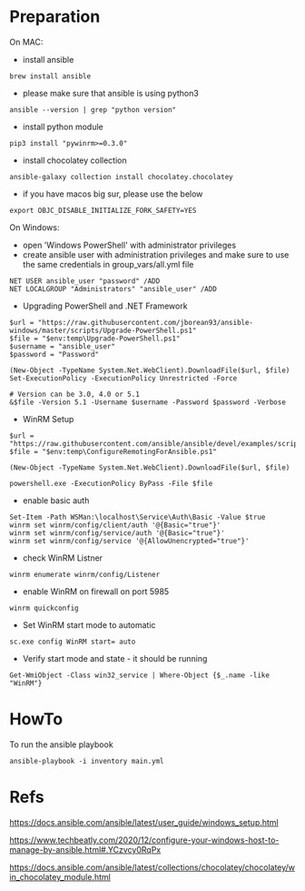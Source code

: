 # Preparation
On MAC:
- install ansible
```
brew install ansible
```
- please make sure that ansible is using python3
```
ansible --version | grep "python version"
```
- install python module
```
pip3 install "pywinrm>=0.3.0"
```
- install chocolatey collection
```
ansible-galaxy collection install chocolatey.chocolatey
```
- if you have macos big sur, please use the below
```
export OBJC_DISABLE_INITIALIZE_FORK_SAFETY=YES
```

On Windows:
- open 'Windows PowerShell' with administrator privileges
- create ansible user with administration privileges and make sure to use the same credentials in group_vars/all.yml file
```
NET USER ansible_user "password" /ADD
NET LOCALGROUP "Administrators" "ansible_user" /ADD
```
- Upgrading PowerShell and .NET Framework
```
$url = "https://raw.githubusercontent.com/jborean93/ansible-windows/master/scripts/Upgrade-PowerShell.ps1"
$file = "$env:temp\Upgrade-PowerShell.ps1"
$username = "ansible_user"
$password = "Password"

(New-Object -TypeName System.Net.WebClient).DownloadFile($url, $file)
Set-ExecutionPolicy -ExecutionPolicy Unrestricted -Force

# Version can be 3.0, 4.0 or 5.1
&$file -Version 5.1 -Username $username -Password $password -Verbose
```

- WinRM Setup
```
$url = "https://raw.githubusercontent.com/ansible/ansible/devel/examples/scripts/ConfigureRemotingForAnsible.ps1"
$file = "$env:temp\ConfigureRemotingForAnsible.ps1"

(New-Object -TypeName System.Net.WebClient).DownloadFile($url, $file)

powershell.exe -ExecutionPolicy ByPass -File $file
```
- enable basic auth
```
Set-Item -Path WSMan:\localhost\Service\Auth\Basic -Value $true
winrm set winrm/config/client/auth '@{Basic="true"}'
winrm set winrm/config/service/auth '@{Basic="true"}'
winrm set winrm/config/service '@{AllowUnencrypted="true"}'
```

- check WinRM Listner
```
winrm enumerate winrm/config/Listener
```

- enable WinRM on firewall on port 5985
```
winrm quickconfig
```

- Set WinRM start mode to automatic
```
sc.exe config WinRM start= auto
```

- Verify start mode and state - it should be running
```
Get-WmiObject -Class win32_service | Where-Object {$_.name -like "WinRM"}
```

# HowTo
To run the ansible playbook 
```
ansible-playbook -i inventory main.yml
```


# Refs

https://docs.ansible.com/ansible/latest/user_guide/windows_setup.html

https://www.techbeatly.com/2020/12/configure-your-windows-host-to-manage-by-ansible.html#.YCzvcy0RqPx

https://docs.ansible.com/ansible/latest/collections/chocolatey/chocolatey/win_chocolatey_module.html